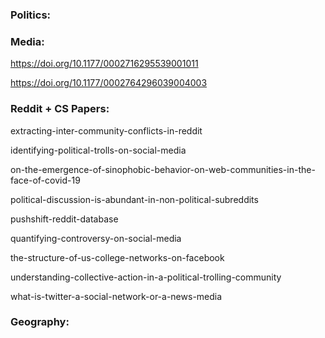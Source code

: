 ### Politics:

### Media:

https://doi.org/10.1177/0002716295539001011

https://doi.org/10.1177/0002764296039004003

### Reddit + CS Papers:

extracting-inter-community-conflicts-in-reddit

identifying-political-trolls-on-social-media

on-the-emergence-of-sinophobic-behavior-on-web-communities-in-the-face-of-covid-19

political-discussion-is-abundant-in-non-political-subreddits

pushshift-reddit-database

quantifying-controversy-on-social-media

the-structure-of-us-college-networks-on-facebook

understanding-collective-action-in-a-political-trolling-community

what-is-twitter-a-social-network-or-a-news-media

### Geography:
